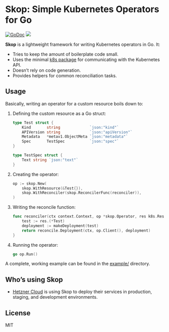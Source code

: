 # Skop: Simple Kubernetes Operators for Go

[![GoDoc](https://godoc.org/github.com/thcyron/skop?status.svg)](https://godoc.org/github.com/thcyron/skop)
![](https://github.com/thcyron/skop/workflows/CI/badge.svg)

**Skop** is a lightweight framework for writing Kubernetes operators in Go. It:

* Tries to keep the amount of boilerplate code small.
* Uses the minimal [k8s package](https://github.com/ericchiang/k8s) for communicating with the Kubernetes API.
* Doesn’t rely on code generation.
* Provides helpers for common reconciliation tasks.

## Usage

Basically, writing an operator for a custom resource boils down to:

1.  Defining the custom resource as a Go struct:

    ```go
    type Test struct {
        Kind       string             `json:"kind"`
        APIVersion string             `json:"apiVersion"`
        Metadata   *metav1.ObjectMeta `json:"metadata"`
        Spec       TestSpec           `json:"spec"`
    }

    type TestSpec struct {
        Text string `json:"text"`
    }
    ```

2.  Creating the operator:

    ```go
    op := skop.New(
        skop.WithResource(&Test{}),
        skop.WithReconciler(skop.ReconcilerFunc(reconciler)),
    )
    ```

3.  Writing the reconcile function:

    ```go
    func reconciler(ctx context.Context, op *skop.Operator, res k8s.Resource) error {
        test := res.(*Test)
        deployment := makeDeployment(test)
        return reconcile.Deployment(ctx, op.Client(), deployment)
    }
    ```

4.  Running the operator:

    ```go
    go op.Run()
    ```

A complete, working example can be found in the [example/](example/) directory.

## Who’s using Skop

* [Hetzner Cloud](https://www.hetzner.com/cloud) is using Skop to deploy their
  services in production, staging, and development environments.

## License

MIT
